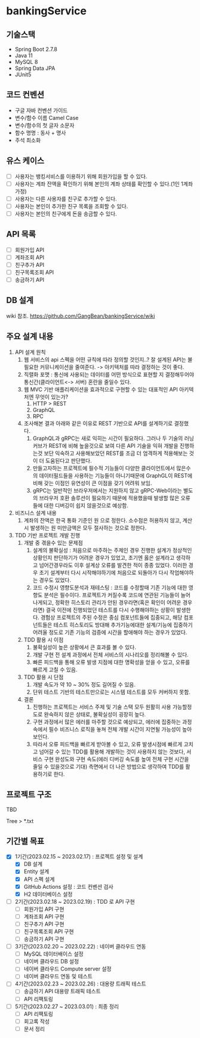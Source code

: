 # bankingService

## 기술스택
- Spring Boot 2.7.8
- Java 11
- MySQL 8
- Spring Data JPA
- JUnit5

## 코드 컨벤션
- 구글 자바 컨벤션 가이드
- 변수/함수 이름 Camel Case
- 변수/함수의 첫 글자 소문자
- 함수 명명 : 동사 + 명사
- 주석 최소화

## 유스 케이스
 - [ ] 사용자는 뱅킹서비스를 이용하기 위해 회원가입을 할 수 있다.
 - [ ] 사용자는 계좌 잔액을 확인하기 위해 본인의 계좌 상태를 확인할 수 있다.(1인 1계좌 가정)
 - [ ] 사용자는 다른 사용자를 친구로 추가할 수 있다.
 - [ ] 사용자는 본인이 추가한 친구 목록을 조회할 수 있다.
 - [ ] 사용자는 본인의 친구에게 돈을 송금할 수 있다.

## API 목록
 - [ ] 회원가입 API
 - [ ] 계좌조회 API
 - [ ] 친구추가 API
 - [ ] 친구목록조회 API
 - [ ] 송금하기 API

## DB 설계
wiki 참조.
https://github.com/GangBean/bankingService/wiki

## 주요 설계 내용
 1. API 설계 원칙
    1. 웹 서비스의 api 스펙을 어떤 규칙에 따라 정의할 것인지..? 잘 설계된 API는 불필요한 커뮤니케이션을 줄여준다. -> 아키텍처를 따라 결정하는 것이 좋다.
    2. 직렬화 포맷 : 통신에 사용되는 데이터를 어떤 방식으로 표현할 지 결정해두어야 통신간(클라이언트<-> 서버) 혼란을 줄일수 있다.
    3. 웹 MVC 기반 애플리케이션을 효과적으로 구현할 수 있는 대표적인 API 아키텍처엔 무엇이 있는가?
       1. HTTP > REST
       2. GraphQL
       3. RPC
    4. 조사해본 결과 아래와 같은 이유로 REST 기반으로 API를 설계하기로 결정했다.
       1. GraphQL과 gRPC는 새로 익히는 시간이 필요하다. 그러나 두 기술의 러닝커브가 REST에 비해 높을것으로 보여 다른 API 기술을 익혀 개발을 진행하는것 보단 익숙하고 사용해보았던 REST를 조금 더 엄격하게 적용해보는 것이 더 도움된다고 판단했다.
       2. 만들고자하는 프로젝트에 필수적 기능들이 다양한 클라이언트에서 많은수의 데이터필드들을 사용하는 기능들이 아니기때문에 GraphGL이 REST에 비해 갖는 이점인 유연성이 큰 이점을 갖기 어려워 보임.
       3. gRPC는 일반적인 브라우저에서는 지원하지 않고 gRPC-Web이라는 별도의 브라우저 호환 솔루션이 필요하기 때문에 적용했을때 발생할 많은 오류들에 대한 디버깅이 쉽지 않을것으로 예상함.
 2. 비즈니스 설계 내용
    1. 계좌의 잔액은 한국 통화 기준인 원 으로 정한다. 소수점은 허용하지 않고, 계산시 발생하는 원 미만금액은 모두 절사하는 것으로 정한다.
 3. TDD 기반 프로젝트 개발 진행
    1. 개발 중 겪을수 있는 문제점 
       1. 설계의 불확실성 : 처음으로 마주하는 주제인 경우 진행한 설계가 정상적인 상황인지 판단하기가 어려운 경우가 있었고, 초기엔 옳은 설계라고 생각하고 넘어간경우라도 이후 설계상 오류를 발견한 적이 종종 있었다. 이러한 경우 초기 설계부터 다시 시작해야하기에 처음으로 되돌아가 다시 작업해야하는 경우도 있었다. 
       2. 코드 수정시 영향도분석과 재테스팅 : 코드를 수정할때 기존 기능에 대한 영향도 분석은 필수이다. 프로젝트가 커질수록 코드에 연관된 기능들이 늘어나게되고, 정확한 히스토리 관리가 안된 경우라면(혹은 확인이 어려운 경우라면) 결국 이전에 진행되었던 테스트를 다시 수행해야하는 상황이 발생한다. 경험상 프로젝트의 주된 수정은 중심 컴포넌트들에 집중되고, 해당 컴포넌트들은 테스트 히스토리도 방대해 추가기능에대한 설계/기능에 집중하기 어려울 정도로 기존 기능의 검증에 시간을 할애해야 하는 경우가 있었다.
    2. TDD 활용 시 이점
       1. 불확실성이 높은 상황에서 큰 효과를 볼 수 있다.
       2. 개발 구현 전 설계 과정에서 전체 서비스의 시나리오를 정리해볼 수 있다.
       3. 빠른 피드백을 통해 오류 발생 지점에 대한 명확성을 얻을 수 있고, 오류를 빠르게 고칠 수 있음.
    3. TDD 활용 시 단점
       1. 개발 속도가 약 10 ~ 30% 정도 길어질 수 있음.
       2. 단위 테스트 기반의 테스트만으로는 시스템 테스트를 모두 커버하지 못함.
    4. 결론
       1. 진행하는 프로젝트는 서비스 주제 및 기술 스택 모두 원활히 사용 가능할정도로 완숙하지 않은 상태로, 불확실성이 굉장히 높다.
       2. 구현 과정에서 많은 에러를 마주할 것으로 예상되고, 에러에 집중하는 과정속에서 필수 비즈니스 로직을 놓쳐 전체 개발 시간이 지연될 가능성이 높아 보인다.
       3. 따라서 오류 피드백을 빠르게 받아볼 수 있고, 오류 발생시점에 빠르게 고치고 넘어갈 수 있는 TDD를 활용해 개발하는 것이 사용하지 않는 것보다, 서비스 구현 완성도와 구현 속도(에러 디버깅 속도를 높여 전체 구현 시간을 줄일 수 있을것으로 기대) 측면에서 더 나은 방법으로 생각하여 TDD를 활용하기로 한다.
## 프로젝트 구조
TBD

Tree > *.txt

## 기간별 목표
- [x] 1기간(2023.02.15 ~ 2023.02.17) : 프로젝트 설정 및 설계
  - [x] DB 설계
  - [x] Entity 설계
  - [x] API 스펙 설계
  - [x] GitHub Actions 설정 : 코드 컨벤션 검사
  - [x] H2 데이터베이스 설정
- [ ] 2기간(2023.02.18 ~ 2023.02.19) : TDD 로 API 구현
  - [ ] 회원가입 API 구현
  - [ ] 계좌조회 API 구현
  - [ ] 친구추가 API 구현
  - [ ] 친구목록조회 API 구현
  - [ ] 송금하기 API 구현
- [ ] 3기간(2023.02.20 ~ 2023.02.22) : 네이버 클라우드 연동
  - [ ] MySQL 데이터배이스 설정
  - [ ] 네이버 클라우드 DB 설정
  - [ ] 네이버 클라우드 Compute server 설정
  - [ ] 네이버 클라우드 연동 및 테스트
- [ ] 4기간(2023.02.23 ~ 2023.02.26) : 대용량 트래픽 테스트
  - [ ] 송금하기 API 대용량 트래픽 테스트
  - [ ] API 리팩토링
- [ ] 5기간(2023.02.27 ~ 2023.03.01) : 최종 정리
  - [ ] API 리팩토링
  - [ ] 회고록 작성
  - [ ] 문서 정리